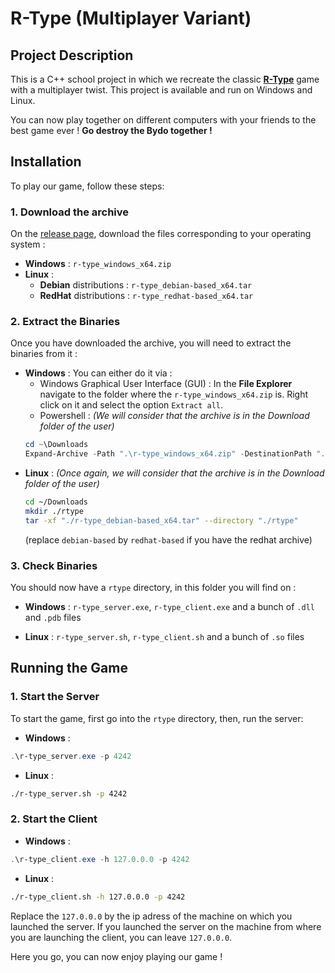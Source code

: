 # R-Type (Multiplayer Variant)

## Project Description
This is a C++ school project in which we recreate the classic [**R-Type**](https://rtype.fandom.com/wiki/R-Type) game with a multiplayer twist. This project is available and run on Windows and Linux.

You can now play together on different computers with your friends to the best game ever ! **Go destroy the Bydo together !**

## Installation
To play our game, follow these steps:

### 1. Download the archive
On the [release page](https://github.com/Tugduoff/RType/releases), download the files corresponding to your operating system :
- **Windows** : `r-type_windows_x64.zip`
- **Linux** : 
  - **Debian** distributions : `r-type_debian-based_x64.tar`
  - **RedHat** distributions : `r-type_redhat-based_x64.tar`

### 2. Extract the Binaries
Once you have downloaded the archive, you will need to extract the binaries from it :

- **Windows** :
You can either do it via :
  - Windows Graphical User Interface (GUI) :
  In the **File Explorer** navigate to the folder where the `r-type_windows_x64.zip` is. Right click on it and select the  option `Extract all`.
  &nbsp;
  - Powershell : *(We will consider that the archive is in the Download folder of the user)*
  ```powershell
  cd ~\Downloads
  Expand-Archive -Path ".\r-type_windows_x64.zip" -DestinationPath ".\rtype"
  ```
- **Linux** : 
  *(Once again, we will consider that the archive is in the Download folder of the user)*
  ```bash
  cd ~/Downloads
  mkdir ./rtype
  tar -xf "./r-type_debian-based_x64.tar" --directory "./rtype"
  ```
  (replace `debian-based` by `redhat-based` if you have the redhat archive)

### 3. Check Binaries

You should now have a `rtype` directory, in this folder you will find on : 
- **Windows** : `r-type_server.exe`, `r-type_client.exe` and a bunch of `.dll` and `.pdb` files

- **Linux** : `r-type_server.sh`, `r-type_client.sh` and a bunch of `.so` files


## Running the Game

### 1. Start the Server
To start the game, first go into the `rtype` directory, then, run the server:
- **Windows** : 
```powershell
.\r-type_server.exe -p 4242
```
- **Linux** : 
```bash
./r-type_server.sh -p 4242
```

### 2. Start the Client
- **Windows** : 
```powershell
.\r-type_client.exe -h 127.0.0.0 -p 4242
```
- **Linux** : 
```bash
./r-type_client.sh -h 127.0.0.0 -p 4242
```
Replace the `127.0.0.0` by the ip adress of the machine on which you launched the server. If you launched the server on the machine from where you are launching the client, you can leave `127.0.0.0`.

Here you go, you can now enjoy playing our game !

